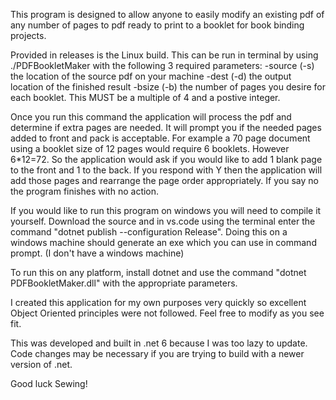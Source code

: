 This program is designed to allow anyone to easily modify an existing pdf of any number of pages to pdf ready to print to a booklet for book binding projects.

Provided in releases is the Linux build. This can be run in terminal by using ./PDFBookletMaker with the following 3 required parameters:
-source (-s) the location of the source pdf on your machine
-dest (-d) the output location of the finished result
-bsize (-b) the number of pages you desire for each booklet. This MUST be a multiple of 4 and a postive integer.

Once you run this command the application will process the pdf and determine if extra pages are needed. It will prompt you if the needed pages added to front and pack is acceptable. For example a 70 page document using a booklet size of 12 pages would require 6 booklets. However 6*12=72. So the application would ask if you would like to add 1 blank page to the front and 1 to the back. If you respond with Y then the application will add those pages and rearrange the page order appropriately. If you say no the program finishes with no action.

If you would like to run this program on windows you will need to compile it yourself. Download the source and in vs.code using the terminal enter the command "dotnet publish --configuration Release". Doing this on a windows machine should generate an exe which you can use in command prompt. (I don't have a windows machine)

To run this on any platform, install dotnet and use the command "dotnet PDFBookletMaker.dll" with the appropriate parameters.

I created this application for my own purposes very quickly so excellent Object Oriented principles were not followed. Feel free to modify as you see fit.

This was developed and built in .net 6 because I was too lazy to update. Code changes may be necessary if you are trying to build with a newer version of .net.

Good luck Sewing!